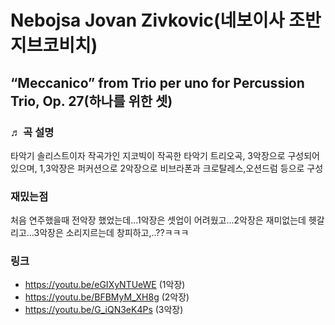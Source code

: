 # Nebojsa Jovan Zivkovic(네보이사 조반 지브코비치)

## “Meccanico” from Trio per uno for Percussion Trio, Op. 27(하나를 위한 셋)

### ♬ 곡 설명

타악기 솔리스트이자 작곡가인 지코빅이 작곡한 타악기 트리오곡, 3악장으로 구성되어있으며, 1,3악장은 퍼커션으로 2악장으로 비브라폰과 크로탈레스,오션드럼 등으로 구성

### 재밌는점

처음 연주했을때 전악장 했었는데...1악장은 셋업이 어려웠고...2악장은 재미없는데 헷갈리고...3악장은 소리지르는데 창피하고,..??ㅋㅋㅋ

### 링크

- https://youtu.be/eGIXyNTUeWE (1악장)
- https://youtu.be/BFBMyM_XH8g (2악장)
- https://youtu.be/G_iQN3eK4Ps (3악장)
